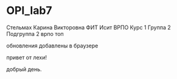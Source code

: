 # OPI_lab7
Стельмах Карина Викторовна ФИТ Исит ВРПО Курс 1 Группа 2 Подгруппа 2
врпо топ


обновления добавлены в браузере


привет от лехи!

добрый день.
